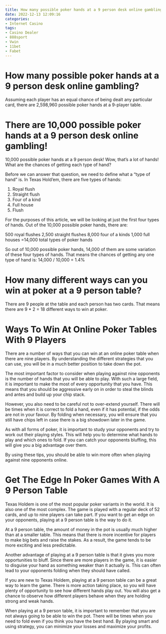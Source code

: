```yaml
---
title: How many possible poker hands at a 9 person desk online gambling
date: 2022-12-13 12:09:16
categories:
- Internet Casino
tags:
- Casino Dealer
- 888sport
- Vwin
- 11bet
- Fabet
---
```



#  How many possible poker hands at a 9 person desk online gambling?

Assuming each player has an equal chance of being dealt any particular card, there are 2,598,960 possible poker hands at a 9-player table.

#  There are 10,000 possible poker hands at a 9 person desk online gambling!

10,000 possible poker hands at a 9 person desk! Wow, that’s a lot of hands! What are the chances of getting each type of hand?

Before we can answer that question, we need to define what a “type of hand” is. In Texas Hold’em, there are five types of hands:

1. Royal flush
2. Straight flush
3. Four of a kind
4. Full house
5. Flush

For the purposes of this article, we will be looking at just the first four types of hands. Out of the 10,000 possible poker hands, there are:

500 royal flushes 
2,500 straight flushes 
8,000 four of a kinds 
1,000 full houses
=14,000 total types of poker hands

So out of 10,000 possible poker hands, 14,000 of them are some variation of these four types of hands. That means the chances of getting any one type of hand is:
14,000 / 10,000 = 1.4%

#  How many different ways can you win at poker at a 9 person table?

There are 9 people at the table and each person has two cards. That means there are 9 * 2 = 18 different ways to win at poker.

#  Ways To Win At Online Poker Tables With 9 Players

There are a number of ways that you can win at an online poker table when there are nine players. By understanding the different strategies that you can use, you will be in a much better position to take down the pot.

The most important factor to consider when playing against nine opponents is the number of hands that you will be able to play. With such a large field, it is important to make the most of every opportunity that you have. This means that you should be aggressive early on in order to steal the blinds and antes and build up your chip stack.

However, you also need to be careful not to over-extend yourself. There will be times when it is correct to fold a hand, even if it has potential, if the odds are not in your favour. By folding when necessary, you will ensure that you still have chips left in case there is a big showdown later in the game.

As with all forms of poker, it is important to study your opponents and try to work out their playing styles. This will help you to determine what hands to play and which ones to fold. If you can catch your opponents bluffing, this will give you a big advantage over them.

By using these tips, you should be able to win more often when playing against nine opponents online.

#  Get The Edge In Poker Games With A 9 Person Table

Texas Holdem is one of the most popular poker variants in the world. It is also one of the most complex. The game is played with a regular deck of 52 cards, and up to nine players can take part. If you want to get an edge on your opponents, playing at a 9 person table is the way to do it.

At a 9 person table, the amount of money in the pot is usually much higher than at a smaller table. This means that there is more incentive for players to make big bets and raise the stakes. As a result, the game tends to be more exciting and less predictable.

Another advantage of playing at a 9 person table is that it gives you more opportunities to bluff. Since there are more players in the game, it is easier to disguise your hand as something weaker than it actually is. This can often lead to your opponents folding when they should have called.

If you are new to Texas Holdem, playing at a 9 person table can be a great way to learn the game. There is more action taking place, so you will have plenty of opportunity to see how different hands play out. You will also get a chance to observe how different players behave when they are holding strong and weak hands.

When playing at a 9 person table, it is important to remember that you are not always going to be able to win the pot. There will be times when you need to fold even if you think you have the best hand. By playing smart and using strategy, you can minimize your losses and maximize your profits.